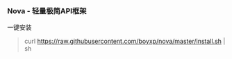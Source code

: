 ### Nova - 轻量极简API框架
一键安装
> curl https://raw.githubusercontent.com/boyxp/nova/master/install.sh | sh
